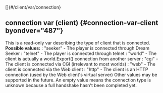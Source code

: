 []{#/client/var/connection}
## connection var (client) {#connection-var-client byondver="487"}
This is a read-only var describing the type of client that is connected.
**Possible values:**
:   \"seeker\" - The player is connected through Dream Seeker
:   \"telnet\" - The player is connected through telnet
:   \"world\" - The client is actually a world.Export() connection from
    another server
:   \"cgi\" - The client is connected via CGI (irrelevant to most
    worlds)
:   \"web\" - The client is connected via the Web client
:   \"http\" - The client is an HTTP connection (used by the Web
    client\'s virtual server)
Other values may be supported in the future.
An empty value means the connection type is unknown because a full
handshake hasn\'t been completed yet.